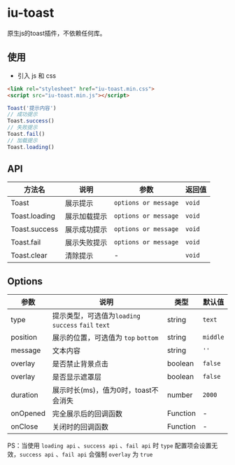 # iu-toast
原生js的toast插件，不依赖任何库。



## 使用
- 引入 js 和 css
```html
<link rel="stylesheet" href="iu-toast.min.css">
<script src="iu-toast.min.js"></script>
```

```javascript
Toast('提示内容')
// 成功提示
Toast.success()
// 失败提示
Toast.fail()
// 加载提示
Toast.loading()
```



## API

| 方法名        | 说明         | 参数                | 返回值 |
| ------------- | ------------ | ------------------- | ------ |
| Toast         | 展示提示     | `options or message` | `void` |
| Toast.loading | 展示加载提示 | `options or message` | `void` |
| Toast.success | 展示成功提示 | `options or message` | `void` |
| Toast.fail    | 展示失败提示 | `options or message` | `void` |
| Toast.clear   | 清除提示     | -                   | `void` |



## Options

| 参数     | 说明                                                | 类型     | 默认值   |
| -------- | --------------------------------------------------- | -------- | -------- |
| type     | 提示类型，可选值为`loading` `success` `fail` `text` | string   | `text`   |
| position | 展示的位置，可选值为 `top` `bottom`                 | string   | `middle` |
| message  | 文本内容                                            | string   | `''`     |
| overlay  | 是否禁止背景点击                                    | boolean  | `false`  |
| overlay  | 是否显示遮罩层                                      | boolean  | `false`  |
| duration | 展示时长(ms)，值为0时，toast不会消失                | number   | `2000`   |
| onOpened | 完全展示后的回调函数                                | Function | -        |
| onClose  | 关闭时的回调函数                                    | Function | -        |

PS：当使用  `loading api` 、`success api` 、`fail api`  时 `type` 配置项会设置无效，`success api` 、`fail api` 会强制 `overlay` 为 `true`

